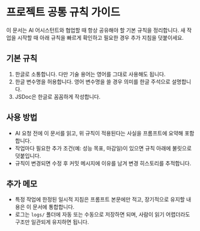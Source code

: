 # 프로젝트 공통 규칙 가이드

이 문서는 AI 어시스턴트와 협업할 때 항상 공유해야 할 기본 규칙을 정리합니다. 새 작업을 시작할 때 아래 규칙을 빠르게 확인하고 필요한 경우 추가 지침을 덧붙이세요.

## 기본 규칙
1. 한글로 소통합니다. 다만 기술 용어는 영어를 그대로 사용해도 됩니다.
2. 한글 변수명을 허용합니다. 영어 변수명을 쓸 경우 의미를 한글 주석으로 설명합니다.
3. JSDoc은 한글로 꼼꼼하게 작성합니다.

## 사용 방법
- AI 요청 전에 이 문서를 읽고, 위 규칙이 적용된다는 사실을 프롬프트에 요약해 포함합니다.
- 작업마다 필요한 추가 조건(예: 성능 목표, 마감일)이 있으면 규칙 아래에 불릿으로 덧붙입니다.
- 규칙이 변경되면 수정 후 커밋 메시지에 이유를 남겨 변경 히스토리를 추적합니다.

## 추가 메모
- 특정 작업에 한정된 일시적 지침은 프롬프트 본문에만 적고, 장기적으로 유지할 내용은 이 문서에 통합합니다.
- 로그는 `logs/` 폴더에 자동 또는 수동으로 저장하면 되며, 사람이 읽기 어렵더라도 구조만 일관되게 유지하면 됩니다.
